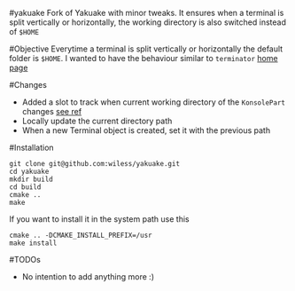#yakuake
Fork of Yakuake with minor tweaks. It ensures when a terminal is split vertically or horizontally, the working directory is also switched instead of `$HOME` 


#Objective
Everytime a terminal is split vertically or horizontally the default folder is `$HOME`. I wanted to have the behaviour similar to `terminator` [home page](http://gnometerminator.blogspot.in/)

#Changes 
- Added a slot to track when current working directory of the `KonsolePart` changes [see ref](http://api.kde.org/4.x-api/applications-apidocs/konsole/html/classKonsole_1_1Part.html) 
- Locally update the current directory path
- When a new Terminal object is created, set it with the previous path

#Installation
```
git clone git@github.com:wiless/yakuake.git
cd yakuake
mkdir build
cd build
cmake .. 
make
```
If you want to install it in the system path use this
```
cmake .. -DCMAKE_INSTALL_PREFIX=/usr  
make install
```




#TODOs
- No intention to add anything more :)
